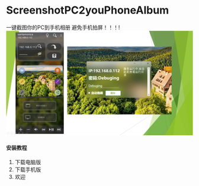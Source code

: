 # ScreenshotPC2youPhoneAlbum
一键截图你的PC到手机相册
避免手机拍屏！！！!
![输入图片说明](QQ%E6%88%AA%E5%9B%BE20220427113625.png)

#### 安装教程

1.  下载电脑版
2.  下载手机版
3.  欢迎
